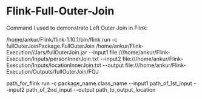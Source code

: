 # Flink-Full-Outer-Join

Command I used to demonstrate Left Outer Join in Flink:

/home/ankur/Flink/flink-1.10.1/bin/flink run -c fullOuterJoinPackage.FullOuterJoin /home/ankur/Flink-Execution//Jars/fullOuterJoin.jar --input1 file:///home/ankur/Flink-Execution/Inputs/personInnerJoin.txt --input2 file:///home/ankur/Flink-Execution/Inputs/locationInnerJoin.txt --output file:///home/ankur/Flink-Execution/Outputs/fullOuterJoin/FOJ

path_for_flink run -c package_name.class_name --input1 path_of_1st_input --input2 path_of_2nd_input --output path_to_output_location
